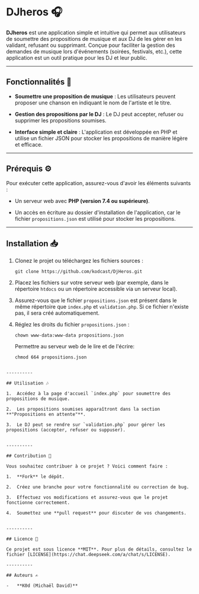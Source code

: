 # DJheros 🎧

**DJheros** est une application simple et intuitive qui permet aux utilisateurs de soumettre des propositions de musique et aux DJ de les gérer en les validant, refusant ou supprimant. Conçue pour faciliter la gestion des demandes de musique lors d'événements (soirées, festivals, etc.), cette application est un outil pratique pour les DJ et leur public.

----------

## Fonctionnalités 🚀

-   **Soumettre une proposition de musique** : Les utilisateurs peuvent proposer une chanson en indiquant le nom de l'artiste et le titre.
    
-   **Gestion des propositions par le DJ** : Le DJ peut accepter, refuser ou supprimer les propositions soumises.
    
-   **Interface simple et claire** : L'application est développée en PHP et utilise un fichier JSON pour stocker les propositions de manière légère et efficace.
    

----------

## Prérequis ⚙️

Pour exécuter cette application, assurez-vous d'avoir les éléments suivants :

-   Un serveur web avec **PHP (version 7.4 ou supérieure)**.
    
-   Un accès en écriture au dossier d'installation de l'application, car le fichier `propositions.json` est utilisé pour stocker les propositions.
    

----------

## Installation 📥

1.  Clonez le projet ou téléchargez les fichiers sources :
    
    ```console
    git clone https://github.com/kodcast/DjHeros.git
    ```
    
2.  Placez les fichiers sur votre serveur web (par exemple, dans le répertoire `htdocs` ou un répertoire accessible via un serveur local).
    
3.  Assurez-vous que le fichier `propositions.json` est présent dans le même répertoire que `index.php` et `validation.php`. Si ce fichier n'existe pas, il sera créé automatiquement.
    
4.  Réglez les droits du fichier `propositions.json` :
    
    ```console
    chown www-data:www-data propositions.json
    ```
     Permettre au serveur web de le lire et de l'écrire:
    
    ```console
    chmod 664 propositions.json
```    

----------

## Utilisation 🎶

1.  Accédez à la page d'accueil `index.php` pour soumettre des propositions de musique.
    
2.  Les propositions soumises apparaîtront dans la section **"Propositions en attente"**.
    
3.  Le DJ peut se rendre sur `validation.php` pour gérer les propositions (accepter, refuser ou suppuser).
    

----------

## Contribution 🤝

Vous souhaitez contribuer à ce projet ? Voici comment faire :

1.  **Fork** le dépôt.
    
2.  Créez une branche pour votre fonctionnalité ou correction de bug.
    
3.  Effectuez vos modifications et assurez-vous que le projet fonctionne correctement.
    
4.  Soumettez une **pull request** pour discuter de vos changements.
    

----------

## Licence 📜

Ce projet est sous licence **MIT**. Pour plus de détails, consultez le fichier [LICENSE](https://chat.deepseek.com/a/chat/s/LICENSE).

----------

## Auteurs ✍️

-   **K0d (Michaël David)**



